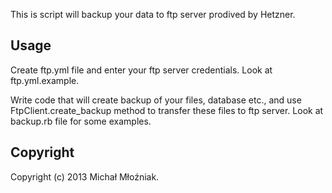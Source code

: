 This is script will backup your data to ftp server prodived by Hetzner.

## Usage

Create ftp.yml file and enter your ftp server credentials. Look at ftp.yml.example.

Write code that will create backup of your files, database etc., and use FtpClient.create_backup method to transfer these files to ftp server. Look at backup.rb file for some examples.

## Copyright

Copyright (c) 2013 Michał Młoźniak.